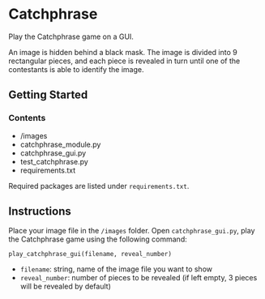 # Catchphrase

Play the Catchphrase game on a GUI.

An image is hidden behind a black mask. The image is divided into 9 rectangular pieces, and each piece is revealed in turn until one of the contestants is able to identify the image.

## Getting Started

### Contents
- /images
- catchphrase_module.py
- catchphrase_gui.py
- test_catchphrase.py
- requirements.txt

Required packages are listed under ```requirements.txt```.

## Instructions
Place your image file in the ```/images``` folder.
Open ```catchphrase_gui.py```, play the Catchphrase game using the following command:
```
play_catchphrase_gui(filename, reveal_number)
```
* ```filename```: string, name of the image file you want to show
* ```reveal_number```: number of pieces to be revealed (if left empty, 3 pieces will be revealed by default)